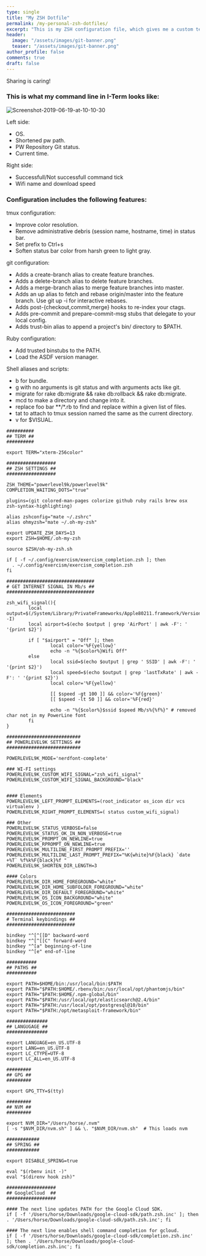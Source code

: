 ```yaml
---
type: single
title: "My ZSH Dotfile"
permalink: /my-personal-zsh-dotfiles/
excerpt: "This is my ZSH configuration file, which gives me a custom terminal line where i can load POWERLEVEL9K UI, which makes it possible to get git repo feedback and display wifi strength."
header:
  image: "/assets/images/git-banner.png"
  teaser: "/assets/images/git-banner.png"
author_profile: false
comments: true
draft: false
---
```


Sharing is caring!

### This is what my command line in I-Term looks like:

<img src="https://i.ibb.co/rGr3dmq/Screenshot-2019-06-19-at-10-10-30.png" alt="Screenshot-2019-06-19-at-10-10-30" border="0"><br />

Left side:
- OS.
- Shortened pw path.
- PW Repository Git status.
- Current time.

Right side: 
- Successfull/Not successfull command tick
- Wifi name and download speed

### Configuration includes the following features:

tmux configuration:

- Improve color resolution.
- Remove administrative debris (session name, hostname, time) in status bar.
- Set prefix to Ctrl+s
- Soften status bar color from harsh green to light gray.

git configuration:

- Adds a create-branch alias to create feature branches.
- Adds a delete-branch alias to delete feature branches.
- Adds a merge-branch alias to merge feature branches into master.
- Adds an up alias to fetch and rebase origin/master into the feature branch. Use git up -i for interactive rebases.
- Adds post-{checkout,commit,merge} hooks to re-index your ctags.
- Adds pre-commit and prepare-commit-msg stubs that delegate to your local config.
- Adds trust-bin alias to append a project's bin/ directory to $PATH.

Ruby configuration:

- Add trusted binstubs to the PATH.
- Load the ASDF version manager.

Shell aliases and scripts:

- b for bundle.
- g with no arguments is git status and with arguments acts like git.
- migrate for rake db:migrate && rake db:rollback && rake db:migrate.
- mcd to make a directory and change into it.
- replace foo bar **/*.rb to find and replace within a given list of files.
- tat to attach to tmux session named the same as the current directory.
- v for $VISUAL.



```
##########
## TERM ##
##########

export TERM="xterm-256color"

##################
## ZSH SETTINGS ##
##################

ZSH_THEME="powerlevel9k/powerlevel9k"
COMPLETION_WAITING_DOTS="true"

plugins=(git colored-man-pages colorize github ruby rails brew osx zsh-syntax-highlighting)

alias zshconfig="mate ~/.zshrc"
alias ohmyzsh="mate ~/.oh-my-zsh"

export UPDATE_ZSH_DAYS=13
export ZSH=$HOME/.oh-my-zsh

source $ZSH/oh-my-zsh.sh

if [ -f ~/.config/exercism/exercism_completion.zsh ]; then
  . ~/.config/exercism/exercism_completion.zsh
fi

################################
# GET INTERNET SIGNAL IN Mb/s ##
################################

zsh_wifi_signal(){
        local output=$(/System/Library/PrivateFrameworks/Apple80211.framework/Versions/A/Resources/airport -I)
        local airport=$(echo $output | grep 'AirPort' | awk -F': ' '{print $2}')

        if [ "$airport" = "Off" ]; then
                local color='%F{yellow}'
                echo -n "%{$color%}Wifi Off"
        else
                local ssid=$(echo $output | grep ' SSID' | awk -F': ' '{print $2}')
                local speed=$(echo $output | grep 'lastTxRate' | awk -F': ' '{print $2}')
                local color='%F{yellow}'

                [[ $speed -gt 100 ]] && color='%F{green}'
                [[ $speed -lt 50 ]] && color='%F{red}'

                echo -n "%{$color%}$ssid $speed Mb/s%{%f%}" # removed char not in my PowerLine font
        fi
}

###########################
## POWERLEVEL9K SETTINGS ##
###########################

POWERLEVEL9K_MODE='nerdfont-complete'

### WI-FI settings
POWERLEVEL9K_CUSTOM_WIFI_SIGNAL="zsh_wifi_signal"
POWERLEVEL9K_CUSTOM_WIFI_SIGNAL_BACKGROUND="black"


#### Elements
POWERLEVEL9K_LEFT_PROMPT_ELEMENTS=(root_indicator os_icon dir vcs virtualenv )
POWERLEVEL9K_RIGHT_PROMPT_ELEMENTS=( status custom_wifi_signal)

### Other
POWERLEVEL9K_STATUS_VERBOSE=false
POWERLEVEL9K_STATUS_OK_IN_NON_VERBOSE=true
POWERLEVEL9K_PROMPT_ON_NEWLINE=true
POWERLEVEL9K_RPROMPT_ON_NEWLINE=true
POWERLEVEL9K_MULTILINE_FIRST_PROMPT_PREFIX=''
POWERLEVEL9K_MULTILINE_LAST_PROMPT_PREFIX="%K{white}%F{black} `date +%T` %f%k%F{black}%f "
POWERLEVEL9K_SHORTEN_DIR_LENGTH=3

#### Colors
POWERLEVEL9K_DIR_HOME_FOREGROUND="white"
POWERLEVEL9K_DIR_HOME_SUBFOLDER_FOREGROUND="white"
POWERLEVEL9K_DIR_DEFAULT_FOREGROUND="white"
POWERLEVEL9K_OS_ICON_BACKGROUND="white"
POWERLEVEL9K_OS_ICON_FOREGROUND="green"

#########################
# Terminal keybindings ##
#########################

bindkey "^[^[[D" backward-word
bindkey "^[^[[C" forward-word
bindkey "^[a" beginning-of-line
bindkey "^[e" end-of-line

###########
## PATHS ##
###########

export PATH=$HOME/bin:/usr/local/bin:$PATH
export PATH="$PATH:$HOME/.rbenv/bin:/usr/local/opt/phantomjs/bin"
export PATH="$PATH:$HOME/.npm-global/bin"
export PATH="$PATH:/usr/local/opt/elasticsearch@2.4/bin"
export PATH="$PATH:/usr/local/opt/postgresql@10/bin"
export PATH="$PATH:/opt/metasploit-framework/bin"

###############
## LANGUGAGE ##
###############

export LANGUAGE=en_US.UTF-8
export LANG=en_US.UTF-8
export LC_CTYPE=UTF-8
export LC_ALL=en_US.UTF-8

#########
## GPG ##
#########

export GPG_TTY=$(tty)

#########
## NVM ##
#########

export NVM_DIR="/Users/horse/.nvm"
[ -s "$NVM_DIR/nvm.sh" ] && \. "$NVM_DIR/nvm.sh"  # This loads nvm

############
## SPRING ##
############

export DISABLE_SPRING=true

eval "$(rbenv init -)"
eval "$(direnv hook zsh)"

##################
## GoogleCloud  ##
##################

#### The next line updates PATH for the Google Cloud SDK.
if [ -f '/Users/horse/Downloads/google-cloud-sdk/path.zsh.inc' ]; then . '/Users/horse/Downloads/google-cloud-sdk/path.zsh.inc'; fi

#### The next line enables shell command completion for gcloud.
if [ -f '/Users/horse/Downloads/google-cloud-sdk/completion.zsh.inc' ]; then . '/Users/horse/Downloads/google-cloud-sdk/completion.zsh.inc'; fi
```
